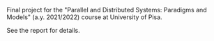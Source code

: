 Final project for the "Parallel and Distributed Systems: Paradigms and Models" (a.y. 2021/2022) course at University of Pisa.

See the report for details.
